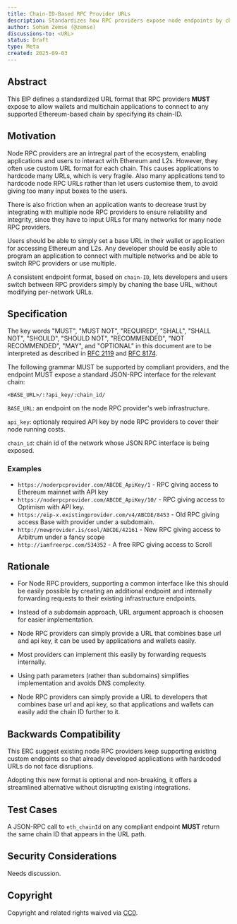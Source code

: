 ```yaml
---
title: Chain-ID-Based RPC Provider URLs
description: Standardizes how RPC providers expose node endpoints by chain-ID to simplify multichain integration.
author: Soham Zemse (@zemse)
discussions-to: <URL>
status: Draft
type: Meta
created: 2025-09-03
---
```


## Abstract

This EIP defines a standardized URL format that RPC providers **MUST** expose to allow wallets and multichain applications to connect to any supported Ethereum-based chain by specifying its chain-ID.

## Motivation

Node RPC providers are an intregral part of the ecosystem, enabling applications and users to interact with Ethereum and L2s. However, they often use custom URL format for each chain. This causes applications to hardcode many URLs, which is very fragile. Also many applications tend to hardcode node RPC URLs rather than let users customise them, to avoid giving too many input boxes to the users.

There is also friction when an application wants to decrease trust by integrating with multiple node RPC providers to ensure reliability and integrity, since they have to input URLs for many networks for many node RPC providers.

Users should be able to simply set a base URL in their wallet or application for accessing Ethereum and L2s. Any developer should be easily able to program an application to connect with multiple networks and be able to switch RPC providers or use multiple.

A consistent endpoint format, based on `chain-ID`, lets developers and users switch between RPC providers simply by chaning the base URL, without modifying per-network URLs.

## Specification

The key words "MUST", "MUST NOT", "REQUIRED", "SHALL", "SHALL NOT", "SHOULD", "SHOULD NOT", "RECOMMENDED", "NOT RECOMMENDED", "MAY", and "OPTIONAL" in this document are to be interpreted as described in [RFC 2119](https://www.rfc-editor.org/rfc/rfc2119) and [RFC 8174](https://www.rfc-editor.org/rfc/rfc8174).

The following grammar MUST be supported by compliant providers, and the endpoint MUST expose a standard JSON-RPC interface for the relevant chain:

```
<BASE_URL>/:?api_key/:chain_id/
```

`BASE_URL`: an endpoint on the node RPC provider's web infrastructure.

`api_key`: optionaly required API key by node RPC providers to cover their node running costs.

`chain_id`: chain id of the network whose JSON RPC interface is being exposed.

### Examples

- `https://noderpcprovider.com/ABCDE_ApiKey/1` - RPC giving access to Ethereum mainnet with API key 
- `https://noderpcprovider.com/ABCDE_ApiKey/10/` - RPC giving access to Optimism with API key.
- `https://eip-x.existingprovider.com/v4/ABCDE/8453` - Old RPC giving access Base with provider under a subdomain.
- `http://newprovider.is/cool/ABCDE/42161` - New RPC giving access to Arbitrum under a fancy scope
- `http://iamfreerpc.com/534352` - A free RPC giving access to Scroll

## Rationale

- For Node RPC providers, supporting a common interface like this should be easily possible by creating an additional endpoint and internally forwarding requests to their existing infrastructure endpoints.
- Instead of a subdomain approach, URL argument approach is choosen for easier implementation.
- Node RPC providers can simply provide a URL that combines base url and api key, it can be used by applications and wallets easily.


- Most providers can implement this easily by forwarding requests internally.
- Using path parameters (rather than subdomains) simplifies implementation and avoids DNS complexity.
- Node RPC providers can simply provide a URL to developers that combines base url and api key, so that applications and wallets can easily add the chain ID further to it.


## Backwards Compatibility

This ERC suggest existing node RPC providers keep supporting existing custom endpoints so that already developed applications with hardcoded URLs do not face disruptions.

Adopting this new format is optional and non-breaking, it offers a streamlined alternative without disrupting existing integrations.

## Test Cases

A JSON-RPC call to `eth_chainId` on any compliant endpoint **MUST** return the same chain ID that appears in the URL path.


## Security Considerations

Needs discussion.

## Copyright

Copyright and related rights waived via [CC0](../LICENSE.md).
